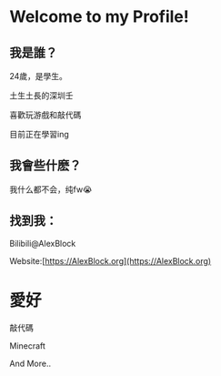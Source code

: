 # Welcome to my Profile!

## 我是誰？

24歲，是學生。

土生土長的深圳壬

喜歡玩游戲和敲代碼

目前正在學習ing

## 我會些什麽？
我什么都不会，纯fw😭

## 找到我：

Bilibili@AlexBlock

Website:[https://AlexBlock.org](https://AlexBlock.org)

# 愛好
敲代碼

Minecraft

And More..
